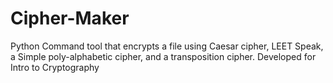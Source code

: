 # Cipher-Maker
Python Command tool that encrypts a file using Caesar cipher,  LEET Speak, a Simple poly-alphabetic cipher, and a transposition cipher. Developed for Intro to Cryptography 
